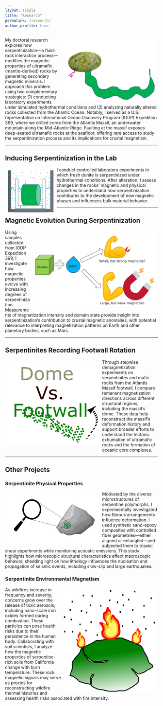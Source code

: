 ```yaml
---
layout: single
title: "Research"
permalink: /research/
author_profile: true
---
```


<img src="/images/Serpentinization.png" alt="Serpentinization" width="300" style="float: right; margin: 10px;">

My doctoral research explores how serpentinization—a fluid-rock interaction process—modifies the magnetic properties of ultramafic (mantle-derived) rocks by generating secondary magnetic minerals. I approach this problem using two complementary strategies: (1) conducting laboratory experiments under simulated hydrothermal conditions and (2) analyzing naturally altered rocks collected from the Atlantic Ocean. Notably, I served as a U.S. representative on International Ocean Discovery Program (IODP) Expedition 399, where we drilled cores from the Atlantis Massif, an underwater mountain along the Mid-Atlantic Ridge. Faulting at the massif exposes deep-seated ultramafic rocks at the seafloor, offering rare access to study the serpentinization process and its implications for crustal magnetism.

---

## Inducing Serpentinization in the Lab

<img src="/images/DunExp.png" alt="DunExp" width="150" style="float: left; margin: 10px;">

I conduct controlled laboratory experiments in which fresh dunite is serpentinized under hydrothermal conditions. After alteration, I assess changes in the rocks’ magnetic and physical properties to understand how serpentinization contributes to the development of new magnetic phases and influences bulk material behavior.

---

## Magnetic Evolution During Serpentinization 

<img src="/images/Rockmag.png" alt="Rockmag" width="400" style="float: right; margin: 10px;">

Using samples collected from IODP Expedition 399, I investigate how magnetic properties evolve with increasing degrees of serpentinization. Measurements of magnetization intensity and domain state provide insight into serpentinization’s contribution to crustal magnetic anomalies, with potential relevance to interpreting magnetization patterns on Earth and other planetary bodies, such as Mars.

---

## Serpentinites Recording Footwall Rotation

<img src="/images/FootwallRotation.png" alt="FootwallRotation" width="300" style="float: left; margin: 10px;">

Through stepwise demagnetization experiments on serpentinites and mafic rocks from the Atlantis Massif footwall, I compare remanent magnetization directions across different structural regions, including the massif’s dome. These data help reconstruct the massif’s deformation history and support broader efforts to understand the tectonic exhumation of ultramafic rocks and the formation of oceanic core complexes.

---

## Other Projects

### Serpentinite Physical Properties

<img src="/images/Microstructure.png" alt="Microstructure" width="300" style="float: left; margin: 10px;">

Motivated by the diverse microstructures of serpentine polymorphs, I experimentally investigated how fibrous arrangements influence deformation. I used synthetic sand-epoxy composites with controlled fiber geometries—either aligned or entangled—and subjected them to triaxial shear experiments while monitoring acoustic emissions. This study highlights how microscopic structural characteristics affect macroscopic behavior, shedding light on how lithology influences the nucleation and propagation of seismic events, including slow-slip and large earthquakes.

### Serpentinite Environmental Magnetism

<img src="/images/Fire.png" alt="Fire" width="300" style="float: right; margin: 10px;">

As wildfires increase in frequency and severity, concerns grow over the release of toxic aerosols, including nano-scale iron oxides formed during combustion. These particles can pose health risks due to their persistence in the human body. Collaborating with soil scientists, I analyze how the magnetic properties of serpentine-rich soils from California change with burn temperature. These rock magnetic signals may serve as proxies for reconstructing wildfire thermal histories and assessing health risks associated with fire intensity.
